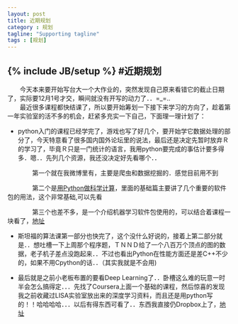 ```yaml
---
layout: post
title: 近期规划
category : 规划
tagline: "Supporting tagline"
tags : [规划] 
---
```

{% include JB/setup %}
#近期规划
---

　　今天本来要开始写台大一个大作业的，突然发现自己原来看错它的截止日期了，实际要12月1号才交，瞬间就没有开写的动力了．．=_=..  
　　最近很多课程都快结课了，所以要开始筹划一下接下来学习的方向了，趁着第一年实验室的活不多的机会，赶紧多充实一下自己，下面理一理计划了：  
<!--break-->
* python入门的课程已经学完了，游戏也写了好几个，要开始学它数据处理的部分了，今天特意看了很多国内国外论坛里的说法，最后还是决定先暂时放弃Ｒ的学习了，毕竟Ｒ只是一门统计的语言，我用python要完成的事估计要多得多．嗯．．先列几个资源，我还没决定好先看哪个．．

　　　　第一个就在我微博里有，主要是爬虫和数据挖掘的．感觉目前用不到

　　　　第二个是<a href="http://sebug.net/paper/books/scipydoc/index.html" target="_blank">用Python做科学计算</a>，里面的基础篇主要讲了几个重要的软件包的用法，这个非常基础,可以先看

　　　　第三个也差不多，是一个介绍机器学习软件包使用的，可以结合着课程一块看了，<a href="http://scikit-learn.org/stable/index.html" target="_blank">地址</a>



* 斯坦福的算法课第一部分也快完了，这个没什么好说的，接着上第二部分就是．．想吐槽一下上周那个程序题，ＴＮＮＤ给了一个八百万个顶点的图的数据，老子机子差点没跑起来．．不过也看出Python在性能方面还是差C++不少的，如果不用Cpython的话．．（其实我就是不会用)

* 最后就是之前小老板布置的要看Deep Learning了．．卧槽这么难的玩意一时半会怎么搞得定．．．先找了Coursera上面一个基础的课程，然后惊喜的发现我之前收藏过LISA实验室放出来的深度学习资料，而且还是用python写的！！哈哈哈哈．．．以后有得东西可看了．．东西我直接仍Dropbox上了，<a href="http://deeplearning.net/tutorial/deeplearning.pdf" target="_blank">地址</a>　








